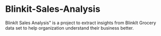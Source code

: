 # Blinkit-Sales-Analysis
BlinkIt Sales Analysis" is a project to extract insights from BlinkIt Grocery data set to help organization understand their business better.

